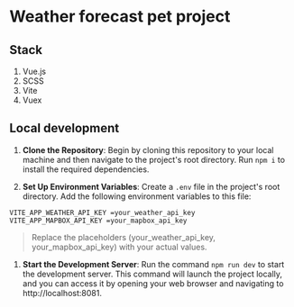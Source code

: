 # Weather forecast pet project

## Stack

1. Vue.js
1. SCSS
1. Vite
1. Vuex

## Local development

1. **Clone the Repository**: Begin by cloning this repository to your local machine and then navigate to the project's root directory. Run `npm i` to install the required dependencies.

1. **Set Up Environment Variables**: Create a `.env` file in the project's root directory. Add the following environment variables to this file:

```
VITE_APP_WEATHER_API_KEY =your_weather_api_key
VITE_APP_MAPBOX_API_KEY =your_mapbox_api_key
```

> Replace the placeholders (your_weather_api_key, your_mapbox_api_key) with your actual values.

1. **Start the Development Server**: Run the command `npm run dev` to start the development server. This command will launch the project locally, and you can access it by opening your web browser and navigating to http://localhost:8081.
